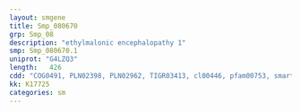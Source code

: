 ```yaml
---
layout: smgene
title: Smp_080670
grp: Smp_08
description: "ethylmalonic encephalopathy 1"
smp: Smp_080670.1
uniprot: "G4LZQ3"
length:   426
cdd: "COG0491, PLN02398, PLN02962, TIGR03413, cl00446, pfam00753, smart00849"
kk: K17725
categories: sm
---
```

